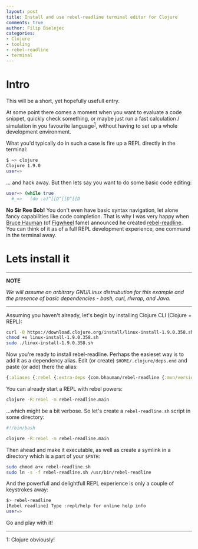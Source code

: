 ```yaml
---
layout: post
title: Install and use rebel-readline terminal editor for Clojure
comments: true
author: Filip Bielejec
categories:
- Clojure
- tooling
- rebel-readline
- terminal
---
```


# <a name="into">Intro</a>

This will be a short, yet hopefully usefull entry.

At some point there comes a moment when you want to evaluate a code snippet, quickly check something, or maybe just run a fast calculation / simulation in you favourite language<sup>[1](#footnote1)</sup>, without having to set up a whole development environment.

What you'd typically do in such a case is fire up a REPL directly in the terminal:

```bash
$ ~> clojure
Clojure 1.9.0
user=>
```
... and hack away. But then lets say you want to do some basic code editing:

```bash
user=> (while true
  #_=>   (do :a)^[[D^[[D^[[D
```

**No Sir Ree Bob!** You don't even have basic syntax navigation, let alone fancy capabilities like code completion.
That is why I was very happy when [Bruce Hauman](https://github.com/bhauman) (of [Figwheel](https://github.com/bhauman/lein-figwheel) fame) announced he created [rebel-readline](https://github.com/bhauman/rebel-readline).
You can think of it as of a full REPL development experience, one command in the terminal away.

# <a name="install"> Lets install it</a>

---
**NOTE**

_We will assume an arbitrary GNU/Linux distrubution for this example and the presence of basic dependencies - bash, curl, rlwrap, and Java._

---

Assuming you haven't already, let's begin by installing Clojure CLI (Clojure + REPL):

```bash
curl -O https://download.clojure.org/install/linux-install-1.9.0.358.sh
chmod +x linux-install-1.9.0.358.sh
sudo ./linux-install-1.9.0.358.sh
```

Now you're ready to install rebel-readline. Perhaps the easieset way is to add it as a dependency alias. Edit (or create) `$HOME/.clojure/deps.end` and paste (or add) there the alias:

```clojure
{:aliases {:rebel {:extra-deps {com.bhauman/rebel-readline {:mvn/version "0.1.1"}}}}}
```

You can already start a REPL with rebel powers:

```bash
clojure -R:rebel -m rebel-readline.main
```

...which might be a bit verbose. So let's create a `rebel-readline.sh` script in some directory:

```bash
#!/bin/bash

clojure -R:rebel -m rebel-readline.main
```

Then ahead and make it executable, as well as create a symlink in a directory which is a part of your `$PATH`:

```bash
sudo chmod a+x rebel-readline.sh
sudo ln -s -f rebel-readline.sh /usr/bin/rebel-readline
```

And the powerfull and delightfull REPL experience is only a couple of keystrokes away:

```bash
$> rebel-readline
[Rebel readline] Type :repl/help for online help info
user=>

```
Go and play with it!

---
<a name="footnote1">1</a>: Clojure obviously!
